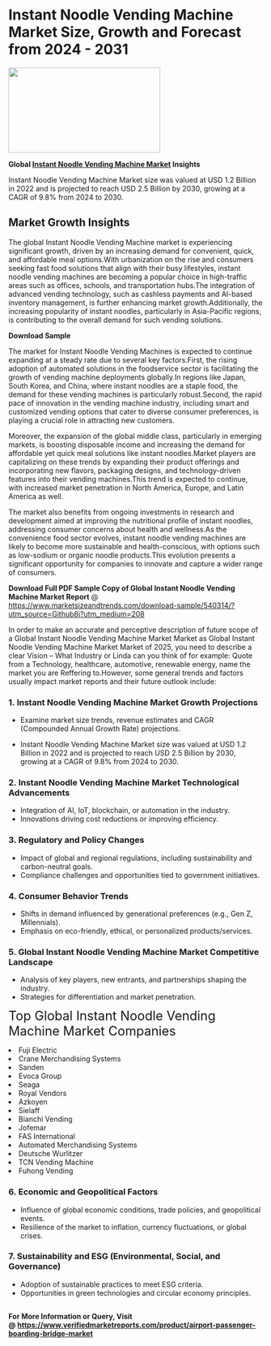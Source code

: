 <H1>Instant Noodle Vending Machine Market Size, Growth and Forecast from 2024 - 2031</H1><img class="aligncenter size-medium wp-image-584254" src="https://thirdeyenews.in/wp-content/uploads/2024/09/Global-Market-Research-300x168.jpeg" alt="" width="300" height="168" /><p><strong>Global&nbsp;<a href="https://www.marketsizeandtrends.com/download-sample/540314/?utm_source=Github8j?utm_medium=208">Instant Noodle Vending Machine Market</a> Insights</strong></p><p>Instant Noodle Vending Machine Market size was valued at USD 1.2 Billion in 2022 and is projected to reach USD 2.5 Billion by 2030, growing at a CAGR of 9.8% from 2024 to 2030.</p><p><h2>Market Growth Insights</h2> <p>The global Instant Noodle Vending Machine market is experiencing significant growth, driven by an increasing demand for convenient, quick, and affordable meal options.With urbanization on the rise and consumers seeking fast food solutions that align with their busy lifestyles, instant noodle vending machines are becoming a popular choice in high-traffic areas such as offices, schools, and transportation hubs.The integration of advanced vending technology, such as cashless payments and AI-based inventory management, is further enhancing market growth.Additionally, the increasing popularity of instant noodles, particularly in Asia-Pacific regions, is contributing to the overall demand for such vending solutions.</p> <p><strong>Download Sample</strong></p> <p>The market for Instant Noodle Vending Machines is expected to continue expanding at a steady rate due to several key factors.First, the rising adoption of automated solutions in the foodservice sector is facilitating the growth of vending machine deployments globally.In regions like Japan, South Korea, and China, where instant noodles are a staple food, the demand for these vending machines is particularly robust.Second, the rapid pace of innovation in the vending machine industry, including smart and customized vending options that cater to diverse consumer preferences, is playing a crucial role in attracting new customers.</p> <p>Moreover, the expansion of the global middle class, particularly in emerging markets, is boosting disposable income and increasing the demand for affordable yet quick meal solutions like instant noodles.Market players are capitalizing on these trends by expanding their product offerings and incorporating new flavors, packaging designs, and technology-driven features into their vending machines.This trend is expected to continue, with increased market penetration in North America, Europe, and Latin America as well.</p> <p>The market also benefits from ongoing investments in research and development aimed at improving the nutritional profile of instant noodles, addressing consumer concerns about health and wellness.As the convenience food sector evolves, instant noodle vending machines are likely to become more sustainable and health-conscious, with options such as low-sodium or organic noodle products.This evolution presents a significant opportunity for companies to innovate and capture a wider range of consumers.</p> <p><span class=""><strong>Download Full PDF Sample Copy of Global Instant Noodle Vending Machine Market Report</strong> @ <a href="https://www.marketsizeandtrends.com/download-sample/540314/?utm_source=Github8j?utm_medium=208" target="_blank">https://www.marketsizeandtrends.com/download-sample/540314/?utm_source=Github8j?utm_medium=208</a></span></p><p>In order to make an accurate and perceptive description of future scope of a Global&nbsp;Instant Noodle Vending Machine Market Market as Global&nbsp;Instant Noodle Vending Machine Market Market of 2025, you need to describe a clear Vision &ndash; What Industry or Linda can you think of for example: Quote from a Technology, healthcare, automotive, renewable energy, name the market you are Reffering to.However, some general trends and factors usually impact market reports and their future outlook include:</p><h3>1.&nbsp;<strong>Instant Noodle Vending Machine Market Growth Projections</strong></h3><ul><li>Examine market size trends, revenue estimates and CAGR (Compounded Annual Growth Rate) projections.</li><li><p>Instant Noodle Vending Machine Market size was valued at USD 1.2 Billion in 2022 and is projected to reach USD 2.5 Billion by 2030, growing at a CAGR of 9.8% from 2024 to 2030.</p></li></ul><h3>2.&nbsp;<strong>Instant Noodle Vending Machine Market Technological Advancements</strong></h3><ul><li>Integration of AI, IoT, blockchain, or automation in the industry.</li><li>Innovations driving cost reductions or improving efficiency.</li></ul><h3>3.&nbsp;<strong>Regulatory and Policy Changes</strong></h3><ul><li>Impact of global and regional regulations, including sustainability and carbon-neutral goals.</li><li>Compliance challenges and opportunities tied to government initiatives.</li></ul><h3>4.&nbsp;<strong>Consumer Behavior Trends</strong></h3><ul><li>Shifts in demand influenced by generational preferences (e.g., Gen Z, Millennials).</li><li>Emphasis on eco-friendly, ethical, or personalized products/services.</li></ul><h3>5.&nbsp;<strong>Global Instant Noodle Vending Machine Market Competitive Landscape</strong></h3><ul><li>Analysis of key players, new entrants, and partnerships shaping the industry.</li><li>Strategies for differentiation and market penetration.</li></ul><p data-pm-slice="1 1 []"><span style="color: inherit; font-family: inherit; font-size: 25px;">Top Global Instant Noodle Vending Machine Market Companies</span></p><div class="" data-test-id=""><p><li>Fuji Electric</li><li> Crane Merchandising Systems</li><li> Sanden</li><li> Evoca Group</li><li> Seaga</li><li> Royal Vendors</li><li> Azkoyen</li><li> Sielaff</li><li> Bianchi Vending</li><li> Jofemar</li><li> FAS International</li><li> Automated Merchandising Systems</li><li> Deutsche Wurlitzer</li><li> TCN Vending Machine</li><li> Fuhong Vending</li></p></div><h3>6.&nbsp;<strong>Economic and Geopolitical Factors</strong></h3><ul><li>Influence of global economic conditions, trade policies, and geopolitical events.</li><li>Resilience of the market to inflation, currency fluctuations, or global crises.</li></ul><h3>7.&nbsp;<strong>Sustainability and ESG (Environmental, Social, and Governance)</strong></h3><ul><li>Adoption of sustainable practices to meet ESG criteria.</li><li>Opportunities in green technologies and circular economy principles.</li></ul><h2><strong style="font-size: 14px;">For More Information or Query, Visit @&nbsp;</strong><a style="background-color: #ffffff; font-size: 14px;" href="https://www.marketsizeandtrends.com/report/instant-noodle-vending-machine-market/" target="_blank">https://www.verifiedmarketreports.com/product/airport-passenger-boarding-bridge-market</a></h2>